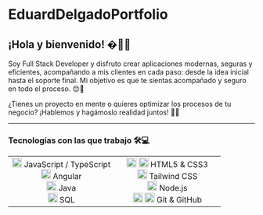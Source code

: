 
# EduardDelgadoPortfolio

## ¡Hola y bienvenido! �🚀💡

Soy Full Stack Developer y disfruto crear aplicaciones modernas, seguras y eficientes, acompañando a mis clientes en cada paso: desde la idea inicial hasta el soporte final. Mi objetivo es que te sientas acompañado y seguro en todo el proceso. 😊💪

¿Tienes un proyecto en mente o quieres optimizar los procesos de tu negocio? ¡Hablemos y hagámoslo realidad juntos! 💬🤩

---

### Tecnologías con las que trabajo 🛠️💻

<div align="center">
	<table style="border:none; border-collapse:collapse;">
		<tr>
			<td align="center" valign="top" width="50%" style="border:none;">
				<ul style="list-style:none; padding:0; margin:0;">
					<li><img src="https://cdn.jsdelivr.net/gh/devicons/devicon/icons/javascript/javascript-original.svg" width="20"/> JavaScript / TypeScript</li>
					<li><img src="https://cdn.jsdelivr.net/gh/devicons/devicon/icons/angular/angular-original.svg" width="20"/> Angular</li>
					<li><img src="https://cdn.jsdelivr.net/gh/devicons/devicon/icons/java/java-original.svg" width="20"/> Java</li>
					<li><img src="https://cdn.jsdelivr.net/gh/devicons/devicon/icons/mysql/mysql-original.svg" width="20"/> SQL</li>
				</ul>
			</td>
			<td align="center" valign="top" width="50%" style="border:none;">
				<ul style="list-style:none; padding:0; margin:0;">
					<li><img src="https://cdn.jsdelivr.net/gh/devicons/devicon/icons/html5/html5-original.svg" width="20"/> <img src="https://cdn.jsdelivr.net/gh/devicons/devicon/icons/css3/css3-original.svg" width="20"/> HTML5 & CSS3</li>
					  <li><img src="https://cdn.jsdelivr.net/gh/devicons/devicon/icons/tailwindcss/tailwindcss-original.svg" width="20"/> Tailwind CSS</li>
					<li><img src="https://cdn.jsdelivr.net/gh/devicons/devicon/icons/nodejs/nodejs-original.svg" width="20"/> Node.js</li>
					<li><img src="https://cdn.jsdelivr.net/gh/devicons/devicon/icons/git/git-original.svg" width="20"/> <img src="https://cdn.jsdelivr.net/gh/devicons/devicon/icons/github/github-original.svg" width="20"/> Git & GitHub</li>
				</ul>
			</td>
		</tr>
	</table>
</div>